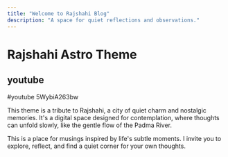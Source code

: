 ```yaml
---
title: "Welcome to Rajshahi Blog"
description: "A space for quiet reflections and observations."
---
```


# Rajshahi Astro Theme

<!-- <iframe width="100%" style="aspect-ratio: 16/9" src="https://www.youtube.com/embed/5WybiA263bw?si=7O4h8Eem6RwbcOv3" title="YouTube video player" frameborder="0" allow="accelerometer; autoplay; clipboard-write; encrypted-media; gyroscope; picture-in-picture; web-share" referrerpolicy="strict-origin-when-cross-origin" allowfullscreen></iframe> -->

## youtube
#youtube 5WybiA263bw

This theme is a tribute to Rajshahi, a city of quiet charm and nostalgic memories. It's a digital space designed for contemplation, where thoughts can unfold slowly, like the gentle flow of the Padma River.

This is a place for musings inspired by life's subtle moments. I invite you to explore, reflect, and find a quiet corner for your own thoughts.

